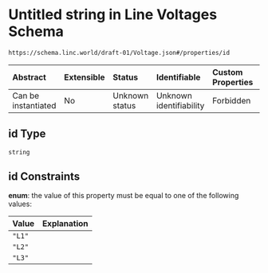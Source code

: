 # Untitled string in Line Voltages Schema

```txt
https://schema.linc.world/draft-01/Voltage.json#/properties/id
```



| Abstract            | Extensible | Status         | Identifiable            | Custom Properties | Additional Properties | Access Restrictions | Defined In                                           |
| :------------------ | :--------- | :------------- | :---------------------- | :---------------- | :-------------------- | :------------------ | :--------------------------------------------------- |
| Can be instantiated | No         | Unknown status | Unknown identifiability | Forbidden         | Allowed               | none                | [Voltage.json*](Voltage.json "open original schema") |

## id Type

`string`

## id Constraints

**enum**: the value of this property must be equal to one of the following values:

| Value  | Explanation |
| :----- | :---------- |
| `"L1"` |             |
| `"L2"` |             |
| `"L3"` |             |
